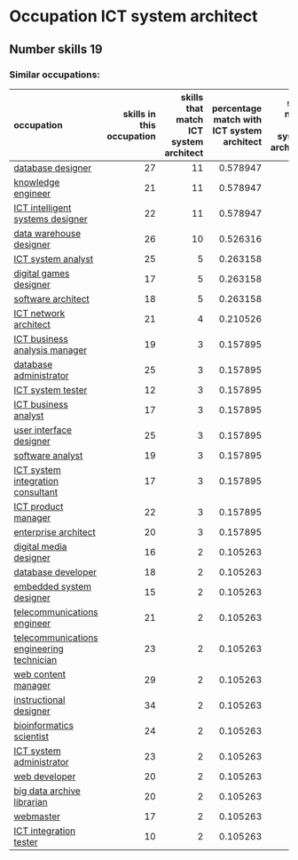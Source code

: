 # Occupation ICT system architect
## Number skills 19
### Similar occupations:
| occupation                                                                                |   skills in this occupation |   skills that match ICT system architect |   percentage match with ICT system architect |   skills not in ICT system architect |
|:------------------------------------------------------------------------------------------|----------------------------:|-----------------------------------------:|---------------------------------------------:|-------------------------------------:|
| [database designer](database_designer.md)                                                 |                          27 |                                       11 |                                     0.578947 |                                   16 |
| [knowledge engineer](knowledge_engineer.md)                                               |                          21 |                                       11 |                                     0.578947 |                                   10 |
| [ICT intelligent systems designer](ICT_intelligent_systems_designer.md)                   |                          22 |                                       11 |                                     0.578947 |                                   11 |
| [data warehouse designer](data_warehouse_designer.md)                                     |                          26 |                                       10 |                                     0.526316 |                                   16 |
| [ICT system analyst](ICT_system_analyst.md)                                               |                          25 |                                        5 |                                     0.263158 |                                   20 |
| [digital games designer](digital_games_designer.md)                                       |                          17 |                                        5 |                                     0.263158 |                                   12 |
| [software architect](software_architect.md)                                               |                          18 |                                        5 |                                     0.263158 |                                   13 |
| [ICT network architect](ICT_network_architect.md)                                         |                          21 |                                        4 |                                     0.210526 |                                   17 |
| [ICT business analysis manager](ICT_business_analysis_manager.md)                         |                          19 |                                        3 |                                     0.157895 |                                   16 |
| [database administrator](database_administrator.md)                                       |                          25 |                                        3 |                                     0.157895 |                                   22 |
| [ICT system tester](ICT_system_tester.md)                                                 |                          12 |                                        3 |                                     0.157895 |                                    9 |
| [ICT business analyst](ICT_business_analyst.md)                                           |                          17 |                                        3 |                                     0.157895 |                                   14 |
| [user interface designer](user_interface_designer.md)                                     |                          25 |                                        3 |                                     0.157895 |                                   22 |
| [software analyst](software_analyst.md)                                                   |                          19 |                                        3 |                                     0.157895 |                                   16 |
| [ICT system integration consultant](ICT_system_integration_consultant.md)                 |                          17 |                                        3 |                                     0.157895 |                                   14 |
| [ICT product manager](ICT_product_manager.md)                                             |                          22 |                                        3 |                                     0.157895 |                                   19 |
| [enterprise architect](enterprise_architect.md)                                           |                          20 |                                        3 |                                     0.157895 |                                   17 |
| [digital media designer](digital_media_designer.md)                                       |                          16 |                                        2 |                                     0.105263 |                                   14 |
| [database developer](database_developer.md)                                               |                          18 |                                        2 |                                     0.105263 |                                   16 |
| [embedded system designer](embedded_system_designer.md)                                   |                          15 |                                        2 |                                     0.105263 |                                   13 |
| [telecommunications engineer](telecommunications_engineer.md)                             |                          21 |                                        2 |                                     0.105263 |                                   19 |
| [telecommunications engineering technician](telecommunications_engineering_technician.md) |                          23 |                                        2 |                                     0.105263 |                                   21 |
| [web content manager](web_content_manager.md)                                             |                          29 |                                        2 |                                     0.105263 |                                   27 |
| [instructional designer](instructional_designer.md)                                       |                          34 |                                        2 |                                     0.105263 |                                   32 |
| [bioinformatics scientist](bioinformatics_scientist.md)                                   |                          24 |                                        2 |                                     0.105263 |                                   22 |
| [ICT system administrator](ICT_system_administrator.md)                                   |                          23 |                                        2 |                                     0.105263 |                                   21 |
| [web developer](web_developer.md)                                                         |                          20 |                                        2 |                                     0.105263 |                                   18 |
| [big data archive librarian](big_data_archive_librarian.md)                               |                          20 |                                        2 |                                     0.105263 |                                   18 |
| [webmaster](webmaster.md)                                                                 |                          17 |                                        2 |                                     0.105263 |                                   15 |
| [ICT integration tester](ICT_integration_tester.md)                                       |                          10 |                                        2 |                                     0.105263 |                                    8 |
